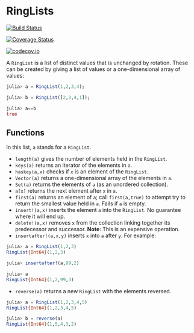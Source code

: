 # RingLists


[![Build Status](https://travis-ci.org/scheinerman/RingLists.jl.svg?branch=master)](https://travis-ci.org/scheinerman/RingLists.jl)

[![Coverage Status](https://coveralls.io/repos/scheinerman/RingLists.jl/badge.svg?branch=master&service=github)](https://coveralls.io/github/scheinerman/RingLists.jl?branch=master)

[![codecov.io](http://codecov.io/github/scheinerman/RingLists.jl/coverage.svg?branch=master)](http://codecov.io/github/scheinerman/RingLists.jl?branch=master)

A `RingList` is a list of distinct values that is
unchanged by rotation. These can be created by giving a list of values
or a one-dimensional array of values:
```julia
julia> a = RingList(1,2,3,4);

julia> b = RingList([2,3,4,1]);

julia> a==b
true
```

## Functions

In this list, `a` stands for a `RingList`.

* `length(a)` gives the number of elements held in the `RingList`.
* `keys(a)` returns an iterator of the elements in `a`.
* `haskey(a,x)` checks if `x` is an element of the `RingList`.
* `Vector(a)` returns a one-dimensional array of
the elements in `a`.
* `Set(a)` returns the elements of `a` (as an unordered collection).
* `a[x]` returns the next element after `x` in `a`.
* `first(a)` returns an element of `a`; call `first(a,true)` to attempt try to
return the smallest value held in `a`. Fails if `a` is empty.
* `insert!(a,x)` inserts the element `a` into the `RingList`. No guarantee where it will end up.
* `delete!(a,x)` removes `x` from the collection linking together its
predecessor and successor. **Note**: This is an expensive operation.
* `insertafter!(a,x,y)` inserts `x` into `a` after `y`. For example:

```julia
julia> a = RingList(1,2,3)
RingList{Int64}(1,2,3)

julia> insertafter!(a,99,2)

julia> a
RingList{Int64}(1,2,99,3)
```

* `reverse(a)` returns a new `RingList` with the elements reversed.

```julia
julia> a = RingList(1,2,3,4,5)
RingList{Int64}(1,2,3,4,5)

julia> b = reverse(a)
RingList{Int64}(1,5,4,3,2)
```
